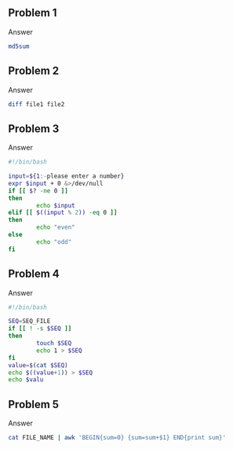 ## Problem 1

Answer

```bash
md5sum
```

## Problem 2

Answer

```bash
diff file1 file2
```

## Problem 3

Answer

```bash
#!/bin/bash

input=${1:-please enter a number}
expr $input + 0 &>/dev/null
if [[ $? -ne 0 ]]
then
        echo $input
elif [[ $((input % 2)) -eq 0 ]]
then
        echo "even"
else
        echo "odd"
fi
```

## Problem 4

Answer

```bash
#!/bin/bash

SEQ=SEQ_FILE
if [[ ! -s $SEQ ]]
then
        touch $SEQ
        echo 1 > $SEQ
fi
value=$(cat $SEQ)
echo $((value+1)) > $SEQ
echo $valu
```

## Problem 5

Answer

```bash
cat FILE_NAME | awk 'BEGIN{sum=0} {sum=sum+$1} END{print sum}'
```
